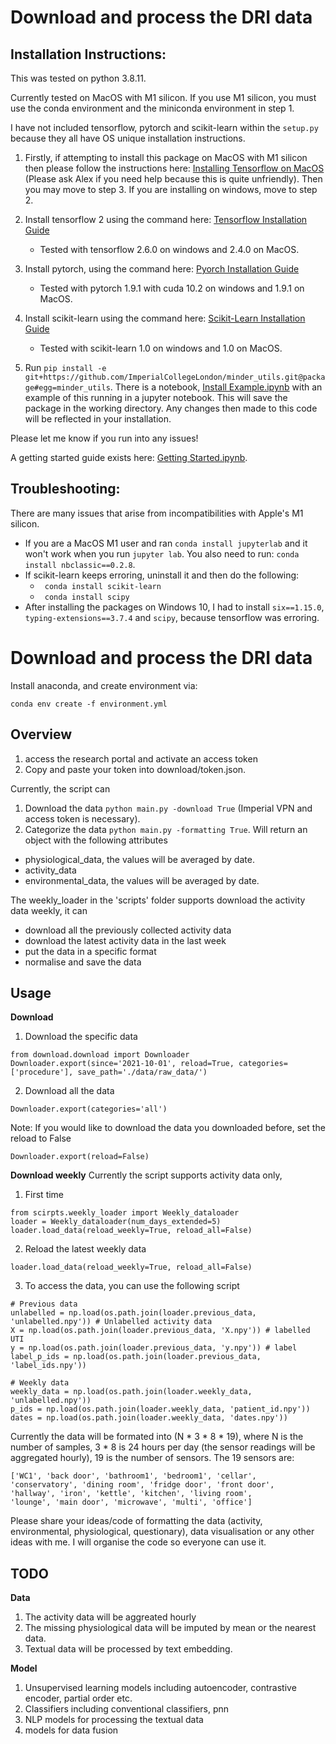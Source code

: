 # Download and process the DRI data


## Installation Instructions:

This was tested on python 3.8.11.

Currently tested on MacOS with M1 silicon. If you use M1 silicon, you must use the conda environment and the miniconda environment in step 1.

I have not included tensorflow, pytorch and scikit-learn within the ```setup.py``` because they all have OS unique installation instructions.


1. Firstly, if attempting to install this package on MacOS with M1 silicon then please follow the instructions here: [Installing Tensorflow on MacOS](https://github.com/apple/tensorflow_macos/issues/153) (Please ask Alex if you need help because this is quite unfriendly). Then you may move to step 3. If you are installing on windows, move to step 2.

2. Install tensorflow 2 using the command here: [Tensorflow Installation Guide](https://www.tensorflow.org/install)
    - Tested with tensorflow 2.6.0 on windows and 2.4.0 on MacOS.

3. Install pytorch, using the command here: [Pyorch Installation Guide](https://pytorch.org/get-started/locally/)
    - Tested with pytorch 1.9.1 with cuda 10.2 on windows and 1.9.1 on MacOS.

4. Install scikit-learn using the command here: [Scikit-Learn Installation Guide](https://scikit-learn.org/stable/install.html)
    - Tested with scikit-learn 1.0 on windows and 1.0 on MacOS.

4. Run ```pip install -e git+https://github.com/ImperialCollegeLondon/minder_utils.git@package#egg=minder_utils```. There is a notebook, [Install Example.ipynb](https://github.com/alexcapstick/minder_utils/blob/main/Install%20Example.ipynb) with an example of this running in a jupyter notebook. This will save the package in the working directory. Any changes then made to this code will be reflected in your installation.


Please let me know if you run into any issues!

A getting started guide exists here: [Getting Started.ipynb](https://github.com/alexcapstick/minder_utils/blob/main/Getting%20Started.ipynb).


## Troubleshooting:

There are many issues that arise from incompatibilities with Apple's M1 silicon.

- If you are a MacOS M1 user and ran ```conda install jupyterlab``` and it won't work when you run ```jupyter lab```. You also need to run: ```conda install nbclassic==0.2.8```.
- If scikit-learn keeps erroring, uninstall it and then do the following:
    - ``` conda install scikit-learn```
    - ``` conda install scipy```
- After installing the packages on Windows 10, I had to install ```six==1.15.0```, ```typing-extensions==3.7.4``` and ```scipy```, because tensorflow was erroring. 



# Download and process the DRI data

Install anaconda, and create environment via:
```
conda env create -f environment.yml
```
 
## Overview
 1. access the research portal and activate an access token
 2. Copy and paste your token into download/token.json. 

Currently, the script can
 1. Download the data ```python main.py -download True``` (Imperial VPN and access token is necessary).
 2. Categorize the data ```python main.py -formatting True```. Will return an object with the following attributes
  - physiological_data, the values will be averaged by date.
  - activity_data
  - environmental_data, the values will be averaged by date.

The weekly_loader in the 'scripts' folder supports download the activity data weekly, it can
 - download all the previously collected activity data
 - download the latest activity data in the last week
 - put the data in a specific format
 - normalise and save the data


## Usage
**Download**
 1. Download the specific data
 ```
 from download.download import Downloader
 Downloader.export(since='2021-10-01', reload=True, categories=['procedure'], save_path='./data/raw_data/')
 ```
 2. Download all the data
 ```
 Downloader.export(categories='all')
 ```
 Note: If you would like to download the data you downloaded before, set the reload to False
 ```
 Downloader.export(reload=False)
 ```
**Download weekly**
Currently the script supports activity data only,
 1. First time
```
from scirpts.weekly_loader import Weekly_dataloader
loader = Weekly_dataloader(num_days_extended=5)
loader.load_data(reload_weekly=True, reload_all=False)
```
 2. Reload the latest weekly data
```
loader.load_data(reload_weekly=True, reload_all=False)
```
 3. To access the data, you can use the following script
```
# Previous data
unlabelled = np.load(os.path.join(loader.previous_data, 'unlabelled.npy')) # Unlabelled activity data
X = np.load(os.path.join(loader.previous_data, 'X.npy')) # labelled UTI
y = np.load(os.path.join(loader.previous_data, 'y.npy')) # label
label_p_ids = np.load(os.path.join(loader.previous_data, 'label_ids.npy'))

# Weekly data
weekly_data = np.load(os.path.join(loader.weekly_data, 'unlabelled.npy'))
p_ids = np.load(os.path.join(loader.weekly_data, 'patient_id.npy'))
dates = np.load(os.path.join(loader.weekly_data, 'dates.npy'))
```

Currently the data will be formated into (N * 3 * 8 * 19), where N is the number of samples, 3 * 8 is 24 hours per day (the sensor readings will be aggregated hourly), 19 is the number of sensors. The 19 sensors are:
```
['WC1', 'back door', 'bathroom1', 'bedroom1', 'cellar',
'conservatory', 'dining room', 'fridge door', 'front door',
'hallway', 'iron', 'kettle', 'kitchen', 'living room',
'lounge', 'main door', 'microwave', 'multi', 'office']

```

Please share your ideas/code of formatting the data (activity, environmental, physiological, questionary), data visualisation or any other ideas with me. I will organise the code so everyone can use it.

## TODO

**Data**
1. The activity data will be aggreated hourly
2. The missing physiological data will be imputed by mean or the nearest data.
3. Textual data will be processed by text embedding.

**Model**
1. Unsupervised learning models including autoencoder, contrastive encoder, partial order etc.
2. Classifiers including conventional classifiers, pnn
3. NLP models for processing the textual data
4. models for data fusion
